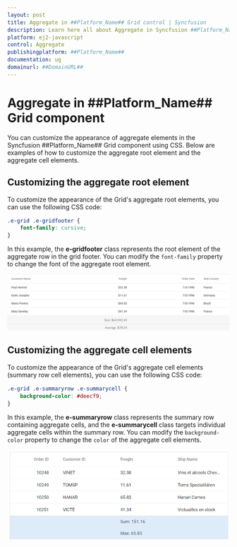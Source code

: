 ```yaml
---
layout: post
title: Aggregate in ##Platform_Name## Grid control | Syncfusion
description: Learn here all about Aggregate in Syncfusion ##Platform_Name## Grid control of Syncfusion Essential JS 2 and more.
platform: ej2-javascript
control: Aggregate 
publishingplatform: ##Platform_Name##
documentation: ug
domainurl: ##DomainURL##
---
```


# Aggregate in ##Platform_Name## Grid component

You can customize the appearance of aggregate elements in the Syncfusion ##Platform_Name## Grid component using CSS. Below are examples of how to customize the aggregate root element and the aggregate cell elements.

## Customizing the aggregate root element

To customize the appearance of the Grid's aggregate root elements, you can use the following CSS code:

```css
.e-grid .e-gridfooter {
    font-family: cursive;
}
```

In this example, the **e-gridfooter** class represents the root element of the aggregate row in the grid footer. You can modify the `font-family` property to change the font of the aggregate root element.

![Customize aggregate root element](../images/aggregate-root-element.png)

## Customizing the aggregate cell elements

To customize the appearance of the Grid's aggregate cell elements (summary row cell elements), you can use the following CSS code:

```css
.e-grid .e-summaryrow .e-summarycell {
    background-color: #deecf9;
}
```

In this example, the **e-summaryrow** class represents the summary row containing aggregate cells, and the **e-summarycell** class targets individual aggregate cells within the summary row. You can modify the `background-color` property to change the `color` of the aggregate cell elements.

![Customize aggregate cell element](../images/aggregate-cell-element.png)